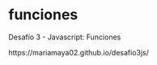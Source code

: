 # funciones
<p>Desafío 3 - Javascript: Funciones </p>
<p>https://mariamaya02.github.io/desafio3js/</p>
